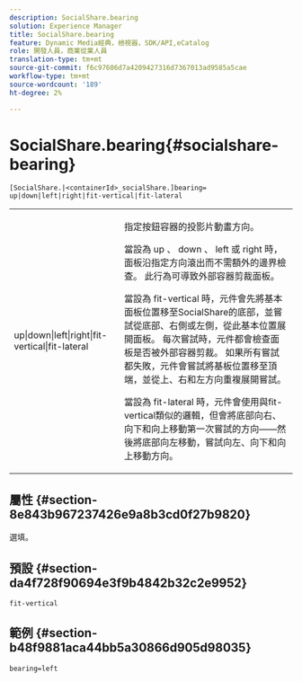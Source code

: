 ```yaml
---
description: SocialShare.bearing
solution: Experience Manager
title: SocialShare.bearing
feature: Dynamic Media經典，檢視器，SDK/API,eCatalog
role: 開發人員，商業從業人員
translation-type: tm+mt
source-git-commit: f6c97606d7a4209427316d7367013ad9585a5cae
workflow-type: tm+mt
source-wordcount: '189'
ht-degree: 2%

---
```



# SocialShare.bearing{#socialshare-bearing}

`[SocialShare.|<containerId>_socialShare.]bearing= up|down|left|right|fit-vertical|fit-lateral`

<table id="table_0002BE81371D4E16A56FBEDD13FDF3C2"> 
 <tbody> 
  <tr> 
   <td colname="col1"> <p> <span class="codeph"> up|down|left|right|fit-vertical|fit-lateral  </span> </p> </td> 
   <td colname="col2"> <p> 指定按鈕容器的投影片動畫方向。 </p> <p> 當設為<span class="codeph"> up </span>、<span class="codeph"> down </span>、<span class="codeph"> left </span>或<span class="codeph"> right </span>時，面板沿指定方向滾出而不需額外的邊界檢查。 此行為可導致外部容器剪裁面板。 </p> <p>當設為<span class="codeph"> fit-vertical </span>時，元件會先將基本面板位置移至SocialShare的底部，並嘗試從底部、右側或左側，從此基本位置展開面板。 每次嘗試時，元件都會檢查面板是否被外部容器剪裁。 如果所有嘗試都失敗，元件會嘗試將基板位置移至頂端，並從上、右和左方向重複展開嘗試。 </p> <p>當設為<span class="codeph"> fit-lateral </span>時，元件會使用與fit-vertical類似的邏輯，但會將底部向右、向下和向上移動第一次嘗試的方向——然後將底部向左移動，嘗試向左、向下和向上移動方向。 </p> </td> 
  </tr> 
 </tbody> 
</table>

## 屬性 {#section-8e843b967237426e9a8b3cd0f27b9820}

選填。

## 預設 {#section-da4f728f90694e3f9b4842b32c2e9952}

`fit-vertical`

## 範例 {#section-b48f9881aca44bb5a30866d905d98035}

`bearing=left`
